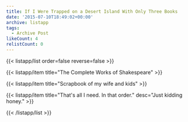 ```yaml
---
title: If I Were Trapped on a Desert Island With Only Three Books
date: '2015-07-10T18:49:02+00:00'
archive: listapp
tags: 
  - Archive Post
likeCount: 4
relistCount: 0
---
```



{{< listapp/list order=false reverse=false >}}

   {{< listapp/item title="The Complete Works of Shakespeare" >}}

   {{< listapp/item title="Scrapbook of my wife and kids" >}}

   {{< listapp/item title="That's all I need. In that order."
      desc="Just kidding honey." >}}

{{< /listapp/list >}}
